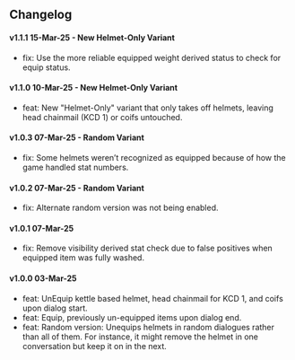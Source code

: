 ## Changelog

#### v1.1.1 15-Mar-25 - New Helmet-Only Variant

- fix: Use the more reliable equipped weight derived status to check for equip status.

#### v1.1.0 10-Mar-25 - New Helmet-Only Variant

- feat: New "Helmet-Only" variant that only takes off helmets, leaving head chainmail (KCD 1) or coifs untouched.

#### v1.0.3 07-Mar-25 - Random Variant

- fix: Some helmets weren’t recognized as equipped because of how the game handled stat numbers.

#### v1.0.2 07-Mar-25 - Random Variant

- fix: Alternate random version was not being enabled.

#### v1.0.1 07-Mar-25

- fix: Remove visibility derived stat check due to false positives when equipped item was fully washed.

#### v1.0.0 03-Mar-25

- feat: UnEquip kettle based helmet, head chainmail for KCD 1, and coifs upon dialog start.
- feat: Equip, previously un-equipped items upon dialog end.
- feat: Random version: Unequips helmets in random dialogues rather than all of them. For instance, it might remove the helmet in one conversation but keep it on in the next.
